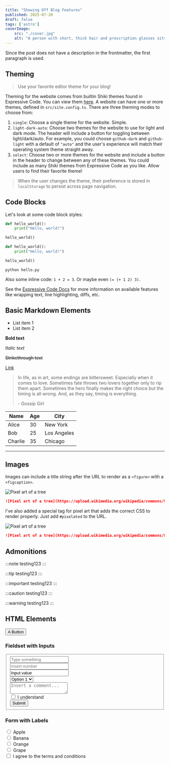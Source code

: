 ```yaml
---
title: "Showing Off Blog Features"
published: 2025-07-20
draft: false
tags: ['astro']
coverImage:
    src: "./cover.jpg"
    alt: "A person with short, thick hair and prescription glasses sits at an organized workstation, using a magnification app to navigate a webpage. Their posture is proper and relaxed. On the desk: a computer, a mouse, a large desk lamp and a small notebook."
---
```


Since the post does not have a description in the frontmatter, the first paragraph is used.

## Theming

> Use your favorite editor theme for your blog!

Theming for the website comes from builtin Shiki themes found in Expressive Code. You can view them [here](https://expressive-code.com/guides/themes/#available-themes). A website can have one or more themes, defined in `src/site.config.ts`. There are three theming modes to choose from:

1. `single`: Choose a single theme for the website. Simple.
2. `light-dark-auto`: Choose two themes for the website to use for light and dark mode. The header will include a button for toggling between light/dark/auto. For example, you could choose `github-dark` and `github-light` with a default of `"auto"` and the user's experience will match their operating system theme straight away.
3. `select`: Choose two or more themes for the website and include a button in the header to change between any of these themes. You could include as many Shiki themes from Expressive Code as you like. Allow users to find their favorite theme!

> When the user changes the theme, their preference is stored in `localStorage` to persist across page navigation.

## Code Blocks

Let's look at some code block styles:

```python
def hello_world():
    print("Hello, world!")

hello_world()
```

```python title="hello.py"
def hello_world():
    print("Hello, world!")

hello_world()
```

```shell
python hello.py
```

Also some inline code: `1 + 2 = 3`. Or maybe even `(= (+ 1 2) 3)`. 

See the [Expressive Code Docs](https://expressive-code.com/key-features/syntax-highlighting/) for more information on available features like wrapping text, line highlighting, diffs, etc.

## Basic Markdown Elements
- List item 1
- List item 2

**Bold text**

*Italic text*

~~Strikethrough text~~

[Link](https://www.example.com)

> In life, as in art, some endings are bittersweet. Especially when it comes to love. Sometimes fate throws two lovers together only to rip them apart. Sometimes the hero finally makes the right choice but the timing is all wrong. And, as they say, timing is everything.
>
>\- Gossip Girl

| Name      | Age | City         |
|-----------|-----|--------------|
| Alice     | 30  | New York     |
| Bob       | 25  | Los Angeles  |
| Charlie   | 35  | Chicago      |

___

## Images

Images can include a title string after the URL to render as a `<figure>` with a `<figcaption>`.

![Pixel art of a tree](https://upload.wikimedia.org/wikipedia/commons/9/90/PixelatedGreenTreeSide.png "Pixel art renders poorly without proper CSS")

```md title="Pixel art markdown" wrap
![Pixel art of a tree](https://upload.wikimedia.org/wikipedia/commons/9/90/PixelatedGreenTreeSide.png "Pixel art renders poorly without proper CSS")
```

I've also added a special tag for pixel art that adds the correct CSS to render properly. Just add `#pixelated` to the URL.

![Pixel art of a tree](https://upload.wikimedia.org/wikipedia/commons/9/90/PixelatedGreenTreeSide.png#pixelated "But adding #pixelated fixes this")

```md title="Pixel art markdown with #pixelated" wrap
![Pixel art of a tree](https://upload.wikimedia.org/wikipedia/commons/9/90/PixelatedGreenTreeSide.png#pixelated "But adding #pixelated fixes this")
```

## Admonitions

:::note
testing123
:::

:::tip
testing123
:::

:::important
testing123
:::

:::caution
testing123
:::

:::warning
testing123
:::

## HTML Elements

<button>A Button</button>

### Fieldset with Inputs

<fieldset>
    <input type="text" placeholder="Type something"><br>
    <input type="number" placeholder="Insert number"><br>
    <input type="text" value="Input value"><br>
    <select>
        <option value="1">Option 1</option>
        <option value="2">Option 2</option>
        <option value="3">Option 3</option>
    </select><br>
    <textarea placeholder="Insert a comment..."></textarea><br>
    <label><input type="checkbox"> I understand<br></label>
    <button type="submi">Submit</button>
</fieldset>

### Form with Labels

<form>
<label>
    <input type="radio" name="fruit" value="apple">
    Apple
</label><br>

<label>
    <input type="radio" name="fruit" value="banana">
    Banana
</label><br>

<label>
    <input type="radio" name="fruit" value="orange">
    Orange
</label><br>

<label>
    <input type="radio" name="fruit" value="grape">
    Grape
</label><br>

<label>
    <input type="checkbox" name="terms" value="agree">
    I agree to the terms and conditions
</label><br>
